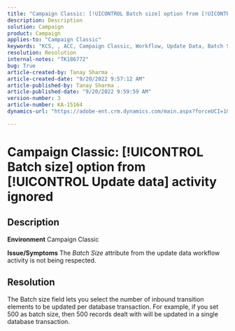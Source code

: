 ```yaml
---
title: "Campaign Classic: [!UICONTROL Batch size] option from [!UICONTROL Update data] activity ignored"
description: Description
solution: Campaign
product: Campaign
applies-to: "Campaign Classic"
keywords: "KCS, , ACC, Campaign Classic, Workflow, Update Data, Batch Size"
resolution: Resolution
internal-notes: "TK186772"
bug: True
article-created-by: Tanay Sharma .
article-created-date: "9/20/2022 9:57:12 AM"
article-published-by: Tanay Sharma .
article-published-date: "9/20/2022 9:59:59 AM"
version-number: 3
article-number: KA-15164
dynamics-url: "https://adobe-ent.crm.dynamics.com/main.aspx?forceUCI=1&pagetype=entityrecord&etn=knowledgearticle&id=e9123394-ca38-ed11-9db1-002248086735"

---
```

# Campaign Classic: [!UICONTROL Batch size] option from [!UICONTROL Update data] activity ignored

## Description

<b>Environment</b>
Campaign Classic


<b>Issue/Symptoms</b>
The *Batch Size* attribute from the update data workflow activity is not being respected.




## Resolution


The Batch size field lets you select the number of inbound transition elements to be updated per database transaction. For example, if you set 500 as batch size, then 500 records dealt with will be updated in a single database transaction.


